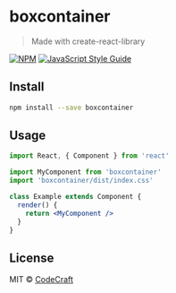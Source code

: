 # boxcontainer

> Made with create-react-library

[![NPM](https://img.shields.io/npm/v/boxcontainer.svg)](https://www.npmjs.com/package/boxcontainer) [![JavaScript Style Guide](https://img.shields.io/badge/code_style-standard-brightgreen.svg)](https://standardjs.com)

## Install

```bash
npm install --save boxcontainer
```

## Usage

```jsx
import React, { Component } from 'react'

import MyComponent from 'boxcontainer'
import 'boxcontainer/dist/index.css'

class Example extends Component {
  render() {
    return <MyComponent />
  }
}
```

## License

MIT © [CodeCraft](https://github.com/CodeCraft)
